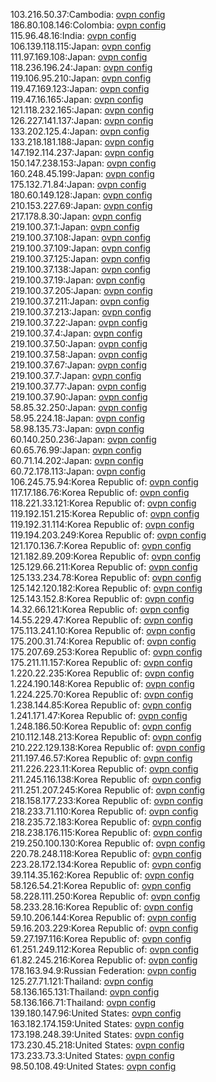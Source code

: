 103.216.50.37:Cambodia: [ovpn config](vpn/103_216_50_37.ovpn)  
186.80.108.146:Colombia: [ovpn config](vpn/186_80_108_146.ovpn)  
115.96.48.16:India: [ovpn config](vpn/115_96_48_16.ovpn)  
106.139.118.115:Japan: [ovpn config](vpn/106_139_118_115.ovpn)  
111.97.169.108:Japan: [ovpn config](vpn/111_97_169_108.ovpn)  
118.236.196.24:Japan: [ovpn config](vpn/118_236_196_24.ovpn)  
119.106.95.210:Japan: [ovpn config](vpn/119_106_95_210.ovpn)  
119.47.169.123:Japan: [ovpn config](vpn/119_47_169_123.ovpn)  
119.47.16.165:Japan: [ovpn config](vpn/119_47_16_165.ovpn)  
121.118.232.165:Japan: [ovpn config](vpn/121_118_232_165.ovpn)  
126.227.141.137:Japan: [ovpn config](vpn/126_227_141_137.ovpn)  
133.202.125.4:Japan: [ovpn config](vpn/133_202_125_4.ovpn)  
133.218.181.188:Japan: [ovpn config](vpn/133_218_181_188.ovpn)  
147.192.114.237:Japan: [ovpn config](vpn/147_192_114_237.ovpn)  
150.147.238.153:Japan: [ovpn config](vpn/150_147_238_153.ovpn)  
160.248.45.199:Japan: [ovpn config](vpn/160_248_45_199.ovpn)  
175.132.71.84:Japan: [ovpn config](vpn/175_132_71_84.ovpn)  
180.60.149.128:Japan: [ovpn config](vpn/180_60_149_128.ovpn)  
210.153.227.69:Japan: [ovpn config](vpn/210_153_227_69.ovpn)  
217.178.8.30:Japan: [ovpn config](vpn/217_178_8_30.ovpn)  
219.100.37.1:Japan: [ovpn config](vpn/219_100_37_1.ovpn)  
219.100.37.108:Japan: [ovpn config](vpn/219_100_37_108.ovpn)  
219.100.37.109:Japan: [ovpn config](vpn/219_100_37_109.ovpn)  
219.100.37.125:Japan: [ovpn config](vpn/219_100_37_125.ovpn)  
219.100.37.138:Japan: [ovpn config](vpn/219_100_37_138.ovpn)  
219.100.37.19:Japan: [ovpn config](vpn/219_100_37_19.ovpn)  
219.100.37.205:Japan: [ovpn config](vpn/219_100_37_205.ovpn)  
219.100.37.211:Japan: [ovpn config](vpn/219_100_37_211.ovpn)  
219.100.37.213:Japan: [ovpn config](vpn/219_100_37_213.ovpn)  
219.100.37.22:Japan: [ovpn config](vpn/219_100_37_22.ovpn)  
219.100.37.4:Japan: [ovpn config](vpn/219_100_37_4.ovpn)  
219.100.37.50:Japan: [ovpn config](vpn/219_100_37_50.ovpn)  
219.100.37.58:Japan: [ovpn config](vpn/219_100_37_58.ovpn)  
219.100.37.67:Japan: [ovpn config](vpn/219_100_37_67.ovpn)  
219.100.37.7:Japan: [ovpn config](vpn/219_100_37_7.ovpn)  
219.100.37.77:Japan: [ovpn config](vpn/219_100_37_77.ovpn)  
219.100.37.90:Japan: [ovpn config](vpn/219_100_37_90.ovpn)  
58.85.32.250:Japan: [ovpn config](vpn/58_85_32_250.ovpn)  
58.95.224.18:Japan: [ovpn config](vpn/58_95_224_18.ovpn)  
58.98.135.73:Japan: [ovpn config](vpn/58_98_135_73.ovpn)  
60.140.250.236:Japan: [ovpn config](vpn/60_140_250_236.ovpn)  
60.65.76.99:Japan: [ovpn config](vpn/60_65_76_99.ovpn)  
60.71.14.202:Japan: [ovpn config](vpn/60_71_14_202.ovpn)  
60.72.178.113:Japan: [ovpn config](vpn/60_72_178_113.ovpn)  
106.245.75.94:Korea Republic of: [ovpn config](vpn/106_245_75_94.ovpn)  
117.17.186.76:Korea Republic of: [ovpn config](vpn/117_17_186_76.ovpn)  
118.221.33.121:Korea Republic of: [ovpn config](vpn/118_221_33_121.ovpn)  
119.192.151.215:Korea Republic of: [ovpn config](vpn/119_192_151_215.ovpn)  
119.192.31.114:Korea Republic of: [ovpn config](vpn/119_192_31_114.ovpn)  
119.194.203.249:Korea Republic of: [ovpn config](vpn/119_194_203_249.ovpn)  
121.170.136.7:Korea Republic of: [ovpn config](vpn/121_170_136_7.ovpn)  
121.182.89.209:Korea Republic of: [ovpn config](vpn/121_182_89_209.ovpn)  
125.129.66.211:Korea Republic of: [ovpn config](vpn/125_129_66_211.ovpn)  
125.133.234.78:Korea Republic of: [ovpn config](vpn/125_133_234_78.ovpn)  
125.142.120.182:Korea Republic of: [ovpn config](vpn/125_142_120_182.ovpn)  
125.143.152.8:Korea Republic of: [ovpn config](vpn/125_143_152_8.ovpn)  
14.32.66.121:Korea Republic of: [ovpn config](vpn/14_32_66_121.ovpn)  
14.55.229.47:Korea Republic of: [ovpn config](vpn/14_55_229_47.ovpn)  
175.113.241.10:Korea Republic of: [ovpn config](vpn/175_113_241_10.ovpn)  
175.200.31.74:Korea Republic of: [ovpn config](vpn/175_200_31_74.ovpn)  
175.207.69.253:Korea Republic of: [ovpn config](vpn/175_207_69_253.ovpn)  
175.211.11.157:Korea Republic of: [ovpn config](vpn/175_211_11_157.ovpn)  
1.220.22.235:Korea Republic of: [ovpn config](vpn/1_220_22_235.ovpn)  
1.224.190.148:Korea Republic of: [ovpn config](vpn/1_224_190_148.ovpn)  
1.224.225.70:Korea Republic of: [ovpn config](vpn/1_224_225_70.ovpn)  
1.238.144.85:Korea Republic of: [ovpn config](vpn/1_238_144_85.ovpn)  
1.241.171.47:Korea Republic of: [ovpn config](vpn/1_241_171_47.ovpn)  
1.248.186.50:Korea Republic of: [ovpn config](vpn/1_248_186_50.ovpn)  
210.112.148.213:Korea Republic of: [ovpn config](vpn/210_112_148_213.ovpn)  
210.222.129.138:Korea Republic of: [ovpn config](vpn/210_222_129_138.ovpn)  
211.197.46.57:Korea Republic of: [ovpn config](vpn/211_197_46_57.ovpn)  
211.226.223.11:Korea Republic of: [ovpn config](vpn/211_226_223_11.ovpn)  
211.245.116.138:Korea Republic of: [ovpn config](vpn/211_245_116_138.ovpn)  
211.251.207.245:Korea Republic of: [ovpn config](vpn/211_251_207_245.ovpn)  
218.158.177.233:Korea Republic of: [ovpn config](vpn/218_158_177_233.ovpn)  
218.233.71.110:Korea Republic of: [ovpn config](vpn/218_233_71_110.ovpn)  
218.235.72.183:Korea Republic of: [ovpn config](vpn/218_235_72_183.ovpn)  
218.238.176.115:Korea Republic of: [ovpn config](vpn/218_238_176_115.ovpn)  
219.250.100.130:Korea Republic of: [ovpn config](vpn/219_250_100_130.ovpn)  
220.78.248.118:Korea Republic of: [ovpn config](vpn/220_78_248_118.ovpn)  
223.28.172.134:Korea Republic of: [ovpn config](vpn/223_28_172_134.ovpn)  
39.114.35.162:Korea Republic of: [ovpn config](vpn/39_114_35_162.ovpn)  
58.126.54.21:Korea Republic of: [ovpn config](vpn/58_126_54_21.ovpn)  
58.228.111.250:Korea Republic of: [ovpn config](vpn/58_228_111_250.ovpn)  
58.233.28.16:Korea Republic of: [ovpn config](vpn/58_233_28_16.ovpn)  
59.10.206.144:Korea Republic of: [ovpn config](vpn/59_10_206_144.ovpn)  
59.16.203.229:Korea Republic of: [ovpn config](vpn/59_16_203_229.ovpn)  
59.27.197.116:Korea Republic of: [ovpn config](vpn/59_27_197_116.ovpn)  
61.251.249.112:Korea Republic of: [ovpn config](vpn/61_251_249_112.ovpn)  
61.82.245.216:Korea Republic of: [ovpn config](vpn/61_82_245_216.ovpn)  
178.163.94.9:Russian Federation: [ovpn config](vpn/178_163_94_9.ovpn)  
125.27.71.121:Thailand: [ovpn config](vpn/125_27_71_121.ovpn)  
58.136.165.131:Thailand: [ovpn config](vpn/58_136_165_131.ovpn)  
58.136.166.71:Thailand: [ovpn config](vpn/58_136_166_71.ovpn)  
139.180.147.96:United States: [ovpn config](vpn/139_180_147_96.ovpn)  
163.182.174.159:United States: [ovpn config](vpn/163_182_174_159.ovpn)  
173.198.248.39:United States: [ovpn config](vpn/173_198_248_39.ovpn)  
173.230.45.218:United States: [ovpn config](vpn/173_230_45_218.ovpn)  
173.233.73.3:United States: [ovpn config](vpn/173_233_73_3.ovpn)  
98.50.108.49:United States: [ovpn config](vpn/98_50_108_49.ovpn)  
